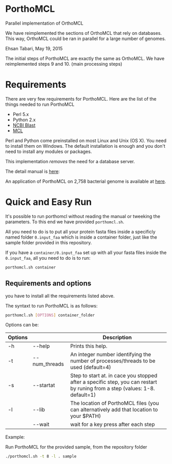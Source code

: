 # PorthoMCL
Parallel implementation of OrthoMCL


We have reimplemented the sections of OrthoMCL that rely on databases. This way, OrthoMCL could be ran in parallel for a large number of genomes.

Ehsan Tabari, May 19, 2015

The initial steps of PorthoMCL are exactly the same as OrthoMCL.
We have reimplemented steps 9 and 10. (main processing steps)

# Requirements

There are very few requirements for PorthoMCL. Here are the list of the things needed to run PorthoMCL

- Perl 5.x 
- Python 2.x 
- [NCBI Blast](http://blast.ncbi.nlm.nih.gov/Blast.cgi?PAGE_TYPE=BlastDocs&DOC_TYPE=Download)
- [MCL](http://www.micans.org/mcl/sec_description1.html)

Perl and Python come preinstalled on most Linux and Unix (OS X). You need to install them on Windows. The default installation is enough and you don't need to install any modules or packages. 

This implementation *removes* the need for a database server.

The detail manual is [here](MANUAL.md):

An application of PorthoMCL on 2,758 bacterial genome is available at [here](http://bioinfo.uncc.edu/ehsan.tabari/porthomcl/).

# Quick and Easy Run

It's possible to run porthomcl without reading the manual or tweeking the parameters. To this end we have provided `porthomcl.sh`.

All you need to do is to put all your protein fasta files inside a specificly named folder `0.input_faa` which is inside a container folder, just like the sample folder provided in this repository.

If you have a `container/0.input_faa` set up with all your fasta files inside the `0.input_faa`, all you need to do is to run:

```bash
porthomcl.sh container
```
## Requirements and options

you have to install all the requirements listed above.

The syntaxt to run PorthoMCL is as follows: 	
```bash
porthomcl.sh [OPTIONS] container_folder
```
Options can be: 


|  Options|                			|    Description                                                              
|--------|--------------------------|-----------------------------------------------------------------------------
|   -h   | --help 	 			    | Prints this help.              
|   -t   | --num_threads	  		| An integer number identifying the number of processes/threads to be used (default=4)
|   -s   | --startat				| Step to start at. in cace you stopped after a specific step, you can restart by runing from a step (values: 1-8. default=1)         
|   -l 	| --lib  					| The location of PorthoMCL files (you can alternatively add that location to your $PATH)
|    | --wait	| wait for a key press after each step

Example:

Run PorthoMCL for the provided sample, from the repository folder

```bash
./porthomcl.sh -t 8 -l . sample
```
